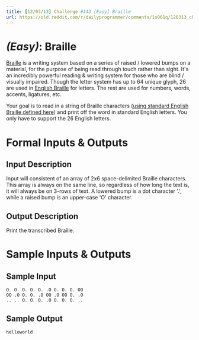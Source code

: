 ```yaml
---
title: [12/03/13] Challenge #143 [Easy] Braille
url: https://old.reddit.com/r/dailyprogrammer/comments/1s061q/120313_challenge_143_easy_braille/
---
```


# [](#EasyIcon) *(Easy)*: Braille

[Braille](http://en.wikipedia.org/wiki/Braille) is a writing system based on a series of raised / lowered bumps on a material, for the purpose of being read through touch rather than sight. It's an incredibly powerful reading & writing system for those who are blind / visually impaired. Though the letter system has up to 64 unique glyph, 26 are used in [English Braille](http://en.wikipedia.org/wiki/English_Braille) for letters. The rest are used for numbers, words, accents, ligatures, etc.

Your goal is to read in a string of Braille characters ([using standard English Braille defined here](http://en.wikipedia.org/wiki/English_Braille#Alphabet)) and print off the word in standard English letters. You only have to support the 26 English letters.

# Formal Inputs & Outputs
## Input Description

Input will consistent of an array of 2x6 space-delimited Braille characters. This array is always on the same line, so regardless of how long the text is, it will always be on 3-rows of text. A lowered bump is a dot character '.', while a raised bump is an upper-case 'O' character.

## Output Description

Print the transcribed Braille.

# Sample Inputs & Outputs
## Sample Input

    O. O. O. O. O. .O O. O. O. OO 
    OO .O O. O. .O OO .O OO O. .O
    .. .. O. O. O. .O O. O. O. ..

## Sample Output

    helloworld